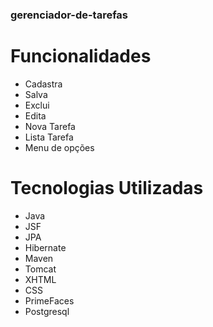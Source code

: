 ### gerenciador-de-tarefas

# Funcionalidades

* Cadastra
* Salva
* Exclui
* Edita
* Nova Tarefa
* Lista Tarefa
* Menu de opções

# Tecnologias Utilizadas

* Java
* JSF
* JPA
* Hibernate
* Maven
* Tomcat
* XHTML
* CSS
* PrimeFaces
* Postgresql
